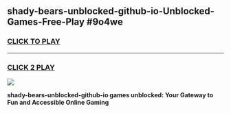 
## shady-bears-unblocked-github-io-Unblocked-Games-Free-Play #9o4we
<h3>
<a href="https://us.freeplayer.one?title=shady-bears-unblocked-github-io&ref=9M">CLICK TO PLAY</a></h3>
<hr>

<h3>
<a href="https://us.freeplayer.one?title=shady-bears-unblocked-github-io&ref=9M">CLICK 2 PLAY</a>
  
</h3>

<a href="https://us.freeplayer.one?title=shady-bears-unblocked-github-io&ref=9M"><img src="https://clearcache.store/games.png"></a>


**shady-bears-unblocked-github-io games unblocked: Your Gateway to Fun and Accessible Online Gaming**
